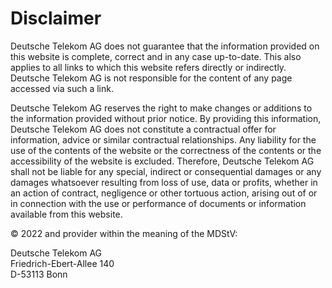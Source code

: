 # Disclaimer

Deutsche Telekom AG does not guarantee that the information provided on this website 
is complete, correct and in any case up-to-date. This also applies to all links to which 
this website refers directly or indirectly. Deutsche Telekom AG is not responsible for the 
content of any page accessed via such a link.

Deutsche Telekom AG reserves the right to make changes or additions to the 
information provided without prior notice. By providing this information, Deutsche 
Telekom AG does not constitute a contractual offer for information, advice or similar 
contractual relationships. Any liability for the use of the contents of the website or the 
correctness of the contents or the accessibility of the website is excluded. Therefore, 
Deutsche Telekom AG shall not be liable for any special, indirect or consequential 
damages or any damages whatsoever resulting from loss of use, data or profits, whether
in an action of contract, negligence or other tortuous action, arising out of or in 
connection with the use or performance of documents or information available from this 
website.

© 2022 and provider within the meaning of the MDStV:

<p> 
Deutsche Telekom AG<br>
Friedrich-Ebert-Allee 140<br>
D-53113 Bonn
</p>